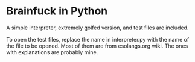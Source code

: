 # Brainfuck in Python

A simple interpreter, extremely golfed version, and test files are included.

To open the test files, replace the name in interpreter.py with the name of the file to be opened. 
Most of them are from esolangs.org wiki. The ones with explanations are probably mine.
